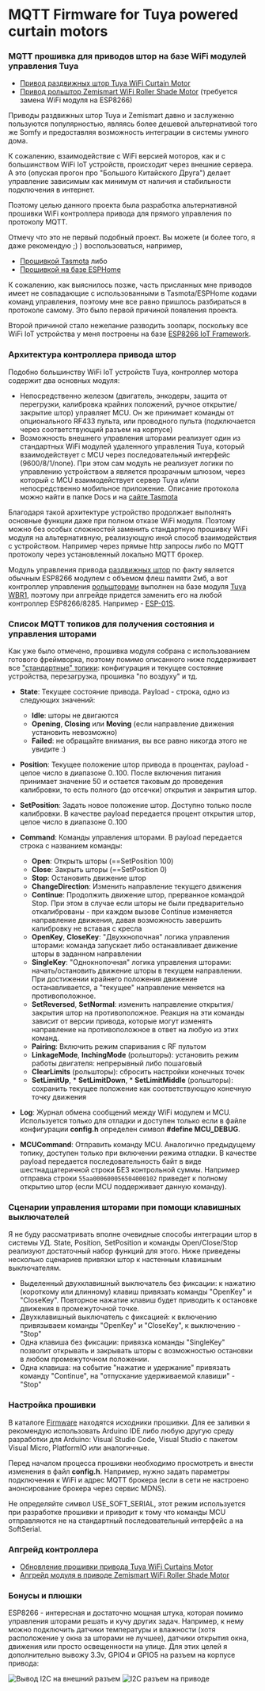 # MQTT Firmware for Tuya powered curtain motors
### MQTT прошивка для приводов штор на базе WiFi модулей управления Tuya

  * [Привод раздвижных штор Tuya WiFi Curtain Motor](https://www.aliexpress.com/item/1005001874221744.html)
  * [Привод рольштор Zemismart WiFi Roller Shade Motor](https://www.aliexpress.com/item/4000201855781.html) (требуется замена WiFi модуля на ESP8266)

Приводы раздвижных штор Tuya и Zemismart давно и заслуженно пользуются популярностью, являясь более дешевой альтернативой 
того же Somfy и предоставляя возможность интеграции в системы умного дома.

К сожалению, взаимодействие с WiFi версией моторов, как и с большинством WiFi IoT устройств, 
происходит через внешние сервера. А это (опуская прогон про "Большого Китайского Друга") делает 
управление зависимым как минимум от наличия и стабильности подключения в интернет.

Поэтому целью данного проекта была разработка альтернативной прошивки WiFi контроллера привода 
для прямого управления по протоколу MQTT.

Отмечу что это не первый подобный проект. Вы можете (и более того, я даже рекомендую ;) ) воспользоваться, например,

  * [Прошивкой Tasmota](https://github.com/Greefon/docs/blob/master/Tuya-generic-wifi-curtain-motor-WIP.md) либо
  * [Прошивкой на базе ESPHome](https://github.com/iphong/esphome-tuya-curtain)

К сожалению, как выяснилось позже, часть присланных мне приводов имеет не совпадающие с использованными
в Tasmota/ESPHome кодами команд управления, поэтому мне все равно пришлось разбираться в протоколе самому. 
Это было первой причиной появления проекта.

Второй причиной стало нежелание разводить зоопарк, поскольку все WiFi IoT устройства
у меня построены на базе [ESP8266 IoT Framework](https://github.com/mosave/AELib).

### Архитектура контроллера привода штор

Подобно большинству WiFi IoT устройств Tuya, контроллер мотора содержит два основных модуля:
  * Непосредственно железом (двигатель, энкодеры, защита от перегрузки, калибровка крайних положений, 
    ручное открытие/закрытие штор) управляет MCU. Он же принимает команды от опционального RF433 пульта,
    или проводного пульта (подключается через соответствующий разъем на корпусе)
  * Возможность внешнего управления шторами реализует один из стандартных WiFi модулей удаленного управления Tuya, 
    который взаимодействует с MCU через последовательный интерфейс (9600/8/1/none). При этом 
    сам модуль не реализует логики по управлению устройством а является прозрачным шлюзом, через 
    который с MCU взаимодействует сервер Tuya и/или непосредственно мобильное приложение.
    Описание протокола можно найти в папке Docs и на [сайте Tasmota](https://tasmota.github.io/docs/TuyaMCU/)
      
Благодаря такой архитектуре устройство продолжает выполнять основные функции даже при полном отказе 
WiFi модуля. Поэтому можно без особых сложностей заменить стандартную прошивку WiFi модуля на альтернативную, 
реализующую иной способ взаимодействия с устройством. Например через прямые http запросы либо по MQTT протоколу
через установленный локально MQTT брокер.


Модуль управления привода [раздвижных штор](https://www.aliexpress.com/item/1005001874221744.html) по факту является 
обычным ESP8266 модулем с объемом флеш памяти 2мб, а вот контроллер управления [рольшторами](https://www.aliexpress.com/item/4000201855781.html)
выполнен на базе модуля [Tuya WBR1](https://solution.tuya.com/hardware/detail/64003), поэтому при апгрейде придется заменить его на 
любой контроллер ESP8266/8285. Например - [ESP-01S](https://www.aliexpress.com/item/32734941528.html).


### Список MQTT топиков для получения состояния и управления шторами

Как уже было отмечено, прошивка модуля собрана с использованием готового фреймворка, поэтому 
помимо описанного ниже поддерживает все
["стандартные" топики](https://github.com/mosave/AELib#comms-wifi-mqtt-%D0%B8-ota): 
конфигурация и текущее состояние устройства, перезагрузка, прошивка "по воздуху" и тд.

 * **State**: Текущее состояние привода. Payload - строка, одно из следующих значений:
   * **Idle**: шторы не двигаются
   * **Opening**, **Closing** или **Moving** (если направление движения установить невозможно)
   * **Failed**: не обращайте внимания, вы все равно никогда этого не увидите :)
 * **Position**: Текущее положение штор привода в процентах, payload - целое число в диапазоне 0..100. 
   После включения питания принимает значение 50 и остается таковым до проведения калибровки,
   то есть полного (до отсечки) открытия и закрытия штор.
 * **SetPosition**: Задать новое положение штор. Доступно только после калибровки. В качестве payload 
   передается процент открытия штор, целое число в диапазоне 0..100
 * **Command**: Команды управления шторами. В payload передается строка с названием команды:
   * **Open**: Открыть шторы (==SetPosition 100)
   * **Close**: Закрыть шторы (==SetPosition 0)
   * **Stop**: Остановить движение штор
   * **ChangeDirection**: Изменить направление текущего движения
   * **Continue**: Продолжить движение штор, прерванное командой Stop. При этом в случае если шторы не были предварительно 
   откалиброваны - при каждом вызове Continue изменяется направление движения, давая возможность завершить 
   калибровку не вставая с кресла
   * **OpenKey**, **CloseKey**: "Двухкнопочная" логика управления шторами: команда запускает либо останавливает движение 
   шторы в заданном направлении
   * **SingleKey**: "Однокнопочная" логика управления шторами: начать/остановить движение шторы в текущем направлении.
   При достижении крайнего положения движение останавливается, а "текущее" направление меняется на противоположное.
   * **SetReversed**, **SetNormal**: изменить направление открытия/закрытия штор на противоположное. Реакция на эти команды 
   зависит от версии привода, которые могут изменять направление на противоположное в ответ на любую из этих команд.
   * **Pairing**: Включить режим спаривания с RF пультом
   * **LinkageMode**, **InchingMode** (рольшторы): установить режим работы двигателя: непрерывный либо пошаговый
   * **ClearLimits** (рольшторы): сбросить настройки конечных точек
   * **SetLimitUp**, * **SetLimitDown**, * **SetLimitMiddle** (рольшторы): сохранить текущее положение как соответствующую конечную точку движения
  



* **Log**: Журнал обмена сообщений между WiFi модулем и MCU. Используется только для отладки и доступен 
  только если в файле конфигурации **config.h** определен символ **#define MCU_DEBUG**.
* **MCUCommand**: Отправить команду MCU. Аналогично предыдущему топику, доступен только при включении режима отладки.
  В качестве payload передается последовательность байт в виде шестнадцатеричной строки БЕЗ контрольной суммы. 
  Например отправка строки ```55aa000600056504000102``` приведет к полному открытию штор (если MCU поддерживает данную команду).

### Сценарии управления шторами при помощи клавишных выключателей

Я не буду рассматривать вполне очевидные способы интеграции штор в системы УД. State, Position, SetPosition и команды 
Open/Close/Stop реализуют достаточный набор функций для этого. Ниже приведены несколько сценариев привязки штор к 
настенным клавишным выключателям.
  * Выделенный двухклавишный выключатель без фиксации: к нажатию (короткому или длинному) клавиш привязать команды 
  "OpenKey" и "CloseKey". Повторное нажатие клавиш будет приводить к остановке движения в промежуточной точке.
  * Двухклавишный выключатель с фиксацией: к включению привязываем команды "OpenKey" и "CloseKey", к выключению - "Stop"
  * Одна клавиша без фиксации: привязка команды "SingleKey" позволит открывать и закрывать шторы с возможностью 
  остановки в любом промежуточном положении.
  * Одна клавиша: на событие "нажатие и удержание" привязать команду "Continue", на "отпускание удерживаемой клавиши" - "Stop"



### Настройка прошивки

В каталоге [Firmware](https://github.com/mosave/Tuya2MQTT/tree/main/Firmware) находятся исходники прошивки. 
Для ее заливки я рекомендую использовать Arduino IDE либо любую другую среду разработки для Arduino: Visual Studio Code,
Visual Studio с пакетом Visual Micro, PlatformIO или аналогичные.

Перед началом процесса прошивки необходимо просмотреть и внести изменения в файл **config.h**.
Например, нужно задать параметры подключения к WiFi и адрес MQTT брокера (если в сети не настроено 
анонсирование брокера через сервис MDNS).

Не определяйте символ USE_SOFT_SERIAL, этот режим используется при разработке прошивки и приводит к тому что 
команды MCU отправляются не на стандартный последовательный интерфейс а на SoftSerial.

### Апгрейд контроллера

 * [Обновление прошивки привода Tuya WiFi Curtains Motor](https://github.com/mosave/Tuya2MQTT/raw/main/tuya.md)
 * [Апгрейд модуля в приводе Zemismart WiFi Roller Shade Motor](https://github.com/mosave/Tuya2MQTT/raw/main/tuya.md)

### Бонусы и плюшки

ESP8266 - интересная и достаточно мощная штука, которая помимо управления шторами решать и кучу других задач. 
Например, к нему можно подключить датчики температуры и влажности (хотя расположение у окна 
за шторами не лучшее), датчики открытия окна, движения или просто освещенности на улице. 
Для этих целей я дополнительно вывожу 3.3v, GPIO4 и GPIO5 на разъем на корпусе привода:

![Вывод I2C на внешний разъем](https://github.com/mosave/Tuya2MQTT/raw/main/Photos/04_I2C.jpg)
![I2C разъем на приводе](https://github.com/mosave/Tuya2MQTT/raw/main/Photos/05_I2C.jpg)

